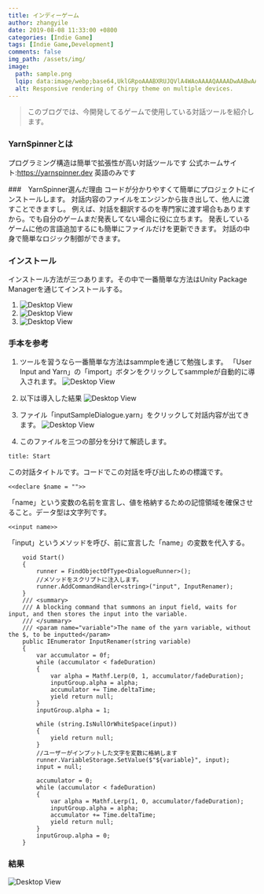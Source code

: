 ```yaml
---
title: インディーゲーム
author: zhangyile
date: 2019-08-08 11:33:00 +0800
categories: [Indie Game]
tags: [Indie Game,Development]
comments: false
img_path: /assets/img/
image:
  path: sample.png
  lqip: data:image/webp;base64,UklGRpoAAABXRUJQVlA4WAoAAAAQAAAADwAABwAAQUxQSDIAAAARL0AmbZurmr57yyIiqE8oiG0bejIYEQTgqiDA9vqnsUSI6H+oAERp2HZ65qP/VIAWAFZQOCBCAAAA8AEAnQEqEAAIAAVAfCWkAALp8sF8rgRgAP7o9FDvMCkMde9PK7euH5M1m6VWoDXf2FkP3BqV0ZYbO6NA/VFIAAAA
  alt: Responsive rendering of Chirpy theme on multiple devices.
---
```


> このブログでは、今開発してるゲームで使用している対話ツールを紹介します。

### YarnSpinnerとは
プログラミング構造は簡単で拡張性が高い対話ツールです
公式ホームサイト:https://yarnspinner.dev 英語のみです


###　YarnSpinner選んだ理由
コードが分かりやすくて簡単にプロジェクトにインストールします。
対話内容のファイルをエンジンから抜き出して、他人に渡すことできますし。
例えば、対話を翻訳するのを専門家に渡す場合もありますから。でも自分のゲームまだ発表してない場合に役に立ちます。
発表しているゲームに他の言語追加するにも簡単にファイルだけを更新できます。
対話の中身で簡単なロジック制御ができます。

### インストール
インストール方法が三つあります。その中で一番簡単な方法はUnity Package Managerを通じてインストールする。

1. ![Desktop View](yarnspinner/install1.jpg)
2. ![Desktop View](yarnspinner/install2.png)
3. ![Desktop View](yarnspinner/install3.png)


### 手本を参考
1. ツールを習うなら一番簡単な方法はsammpleを通じて勉強します。
「User Input and Yarn」の「import」ボタンをクリックしてsammpleが自動的に導入されます。
![Desktop View](yarnspinner/sample1.png)
2. 以下は導入した結果
![Desktop View](yarnspinner/sample2.png)

3. ファイル「inputSampleDialogue.yarn」をクリックして対話内容が出てきます。
![Desktop View](yarnspinner/sample3.png)

4. このファイルを三つの部分を分けて解読します。
```
title: Start
```
この対話タイトルです。コードでこの対話を呼び出しための標識です。
```
<<declare $name = "">>
```
「name」という変数の名前を宣言し、値を格納するための記憶領域を確保させること。データ型は文字列です。
```
<<input name>>
```
「input」というメソッドを呼び、前に宣言した「name」の変数を代入する。

```
    void Start()
    {
        runner = FindObjectOfType<DialogueRunner>();
        //メソッドをスクリプトに注入します。
        runner.AddCommandHandler<string>("input", InputRenamer);
    }
    /// <summary>
    /// A blocking command that summons an input field, waits for input, and then stores the input into the variable.
    /// </summary>
    /// <param name="variable">The name of the yarn variable, without the $, to be inputted</param>
    public IEnumerator InputRenamer(string variable)
    {
        var accumulator = 0f;
        while (accumulator < fadeDuration)
        {
            var alpha = Mathf.Lerp(0, 1, accumulator/fadeDuration);
            inputGroup.alpha = alpha;
            accumulator += Time.deltaTime;
            yield return null;
        }
        inputGroup.alpha = 1;

        while (string.IsNullOrWhiteSpace(input))
        {
            yield return null;
        }
        //ユーザーがインプットした文字を変数に格納します
        runner.VariableStorage.SetValue($"${variable}", input);
        input = null;

        accumulator = 0;
        while (accumulator < fadeDuration)
        {
            var alpha = Mathf.Lerp(1, 0, accumulator/fadeDuration);
            inputGroup.alpha = alpha;
            accumulator += Time.deltaTime;
            yield return null;
        }
        inputGroup.alpha = 0;
    }
```


### 結果
![Desktop View](yarnspinner/result.gif)




